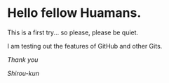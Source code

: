 # Hello fellow Huamans.

This is a first try... so please, please be quiet.

I am testing out the features of GitHub and other Gits.	

_Thank you_

_Shirou-kun_